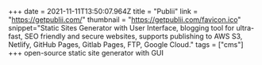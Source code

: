 +++
date = 2021-11-11T13:50:07.964Z
title = "Publii"
link = "https://getpublii.com/"
thumbnail = "https://getpublii.com/favicon.ico"
snippet="Static Sites Generator with User Interface, blogging tool for ultra-fast, SEO friendly and secure websites, supports publishing to AWS S3, Netlify, GitHub Pages, Gitlab Pages, FTP, Google Cloud."
tags = ["cms"]
+++
open-source static site generator with GUI
